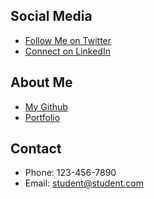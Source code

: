 ## Social Media
  - [Follow Me on Twitter](https://twitter.com)
  - [Connect on LinkedIn](https://linkedin.com)
## About Me
  - [My Github](https://github.com)
  - [Portfolio](https://github.com)
## Contact
  - Phone: 123-456-7890
  - Email: student@student.com